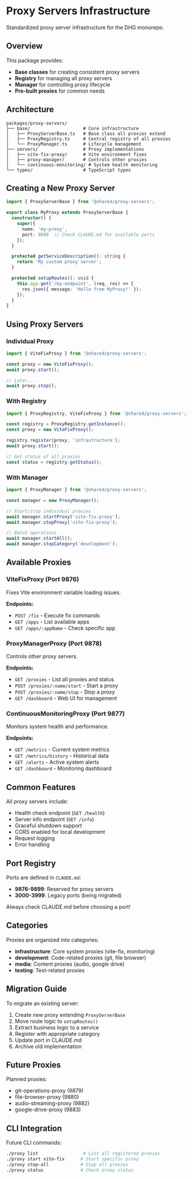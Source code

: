 # Proxy Servers Infrastructure

Standardized proxy server infrastructure for the DHG monorepo.

## Overview

This package provides:
- **Base classes** for creating consistent proxy servers
- **Registry** for managing all proxy servers
- **Manager** for controlling proxy lifecycle
- **Pre-built proxies** for common needs

## Architecture

```
packages/proxy-servers/
├── base/                    # Core infrastructure
│   ├── ProxyServerBase.ts   # Base class all proxies extend
│   ├── ProxyRegistry.ts     # Central registry of all proxies
│   └── ProxyManager.ts      # Lifecycle management
├── servers/                 # Proxy implementations
│   ├── vite-fix-proxy/      # Vite environment fixes
│   ├── proxy-manager/       # Controls other proxies
│   └── continuous-monitoring/ # System health monitoring
└── types/                   # TypeScript types
```

## Creating a New Proxy Server

```typescript
import { ProxyServerBase } from '@shared/proxy-servers';

export class MyProxy extends ProxyServerBase {
  constructor() {
    super({
      name: 'my-proxy',
      port: 9890  // Check CLAUDE.md for available ports
    });
  }

  protected getServiceDescription(): string {
    return 'My custom proxy server';
  }

  protected setupRoutes(): void {
    this.app.get('/my-endpoint', (req, res) => {
      res.json({ message: 'Hello from MyProxy!' });
    });
  }
}
```

## Using Proxy Servers

### Individual Proxy

```typescript
import { ViteFixProxy } from '@shared/proxy-servers';

const proxy = new ViteFixProxy();
await proxy.start();

// Later...
await proxy.stop();
```

### With Registry

```typescript
import { ProxyRegistry, ViteFixProxy } from '@shared/proxy-servers';

const registry = ProxyRegistry.getInstance();
const proxy = new ViteFixProxy();

registry.register(proxy, 'infrastructure');
await proxy.start();

// Get status of all proxies
const status = registry.getStatus();
```

### With Manager

```typescript
import { ProxyManager } from '@shared/proxy-servers';

const manager = new ProxyManager();

// Start/stop individual proxies
await manager.startProxy('vite-fix-proxy');
await manager.stopProxy('vite-fix-proxy');

// Batch operations
await manager.startAll();
await manager.stopCategory('development');
```

## Available Proxies

### ViteFixProxy (Port 9876)
Fixes Vite environment variable loading issues.

**Endpoints:**
- `POST /fix` - Execute fix commands
- `GET /apps` - List available apps
- `GET /apps/:appName` - Check specific app

### ProxyManagerProxy (Port 9878)
Controls other proxy servers.

**Endpoints:**
- `GET /proxies` - List all proxies and status
- `POST /proxies/:name/start` - Start a proxy
- `POST /proxies/:name/stop` - Stop a proxy
- `GET /dashboard` - Web UI for management

### ContinuousMonitoringProxy (Port 9877)
Monitors system health and performance.

**Endpoints:**
- `GET /metrics` - Current system metrics
- `GET /metrics/history` - Historical data
- `GET /alerts` - Active system alerts
- `GET /dashboard` - Monitoring dashboard

## Common Features

All proxy servers include:
- Health check endpoint (`GET /health`)
- Server info endpoint (`GET /info`)
- Graceful shutdown support
- CORS enabled for local development
- Request logging
- Error handling

## Port Registry

Ports are defined in `CLAUDE.md`:
- **9876-9899**: Reserved for proxy servers
- **3000-3999**: Legacy ports (being migrated)

Always check CLAUDE.md before choosing a port!

## Categories

Proxies are organized into categories:
- **infrastructure**: Core system proxies (vite-fix, monitoring)
- **development**: Code-related proxies (git, file browser)
- **media**: Content proxies (audio, google drive)
- **testing**: Test-related proxies

## Migration Guide

To migrate an existing server:

1. Create new proxy extending `ProxyServerBase`
2. Move route logic to `setupRoutes()`
3. Extract business logic to a service
4. Register with appropriate category
5. Update port in CLAUDE.md
6. Archive old implementation

## Future Proxies

Planned proxies:
- git-operations-proxy (9879)
- file-browser-proxy (9880)
- audio-streaming-proxy (9882)
- google-drive-proxy (9883)

## CLI Integration

Future CLI commands:
```bash
./proxy list                 # List all registered proxies
./proxy start vite-fix      # Start specific proxy
./proxy stop-all            # Stop all proxies
./proxy status              # Check proxy status
```